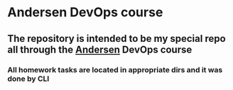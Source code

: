 # Andersen DevOps course
## The repository is intended to be my special repo all through the [Andersen](https://andersenlab.com/) DevOps course
### All homework tasks are located in appropriate dirs and it was done by CLI	

